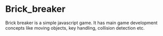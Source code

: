 # Brick_breaker
Brick breaker is a simple javascript game. It has main game development concepts like moving objects, key handling, collision detection etc.

